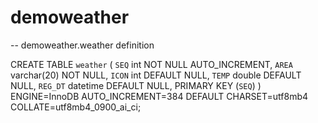 # demoweather

-- demoweather.weather definition

CREATE TABLE `weather` (
  `SEQ` int NOT NULL AUTO_INCREMENT,
  `AREA` varchar(20) NOT NULL,
  `ICON` int DEFAULT NULL,
  `TEMP` double DEFAULT NULL,
  `REG_DT` datetime DEFAULT NULL,
  PRIMARY KEY (`SEQ`)
) ENGINE=InnoDB AUTO_INCREMENT=384 DEFAULT CHARSET=utf8mb4 COLLATE=utf8mb4_0900_ai_ci;
